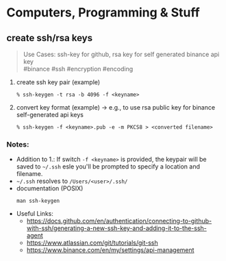# Computers, Programming & Stuff

## create ssh/rsa keys
> Use Cases: ssh-key for github, rsa key for self generated binance api key<br>
> #binance #ssh #encryption #encoding
1. create ssh key pair (example)
    ````
    % ssh-keygen -t rsa -b 4096 -f <keyname>
    ````
2. convert key format (example) -> e.g., to use rsa public key for binance self-generated api keys
    ```
    % ssh-keygen -f <keyname>.pub -e -m PKCS8 > <converted filename>
    ```
### Notes:
* Addition to 1.: If switch `-f <keyname>` is provided, the keypair will be saved to `~/.ssh` esle you'll be prompted to specify a location and filename.
* `~/.ssh` resolves to `/Users/<user>/.ssh/`
* documentation (POSIX)
    ````
    man ssh-keygen
    ````
* Useful Links:
  * https://docs.github.com/en/authentication/connecting-to-github-with-ssh/generating-a-new-ssh-key-and-adding-it-to-the-ssh-agent
  * https://www.atlassian.com/git/tutorials/git-ssh
  * https://www.binance.com/en/my/settings/api-management
